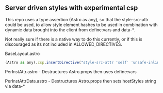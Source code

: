 ## Server driven styles with experimental csp

This repo uses a type assertion (Astro as any), so that the style-src-attr could be used, to allow style element hashes to be used in combination with dynamic data brought into the client from define:vars and data-*. 

Not really sure if there is a native way to do this currently, or if this is discouraged as its not included in ALLOWED_DIRECTIVES.

BaseLayout.astro
```js
(Astro as any).csp.insertDirective("style-src-attr 'self' 'unsafe-inline'")
```

PerInstAttr.astro - Destructures Astro.props then uses define:vars

PerInstAttrData.astro  - Destructures Astro.props then sets hostStyles string via data-*

